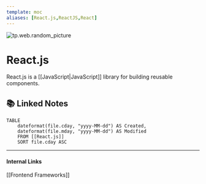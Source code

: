 ```yaml
---
template: moc
aliases: [React.js,ReactJS,React]
---
```

![tp.web.random_picture](https://images.unsplash.com/photo-1542022754-c8e044e627d1?crop=entropy&cs=tinysrgb&fit=crop&fm=jpg&h=300&ixid=MnwxfDB8MXxyYW5kb218MHx8dHJlZSxsYW5kc2NhcGUsd2F0ZXIsbW91bnRhaW58fHx8fHwxNjYwODAyNjcx&ixlib=rb-1.2.1&q=80&utm_campaign=api-credit&utm_medium=referral&utm_source=unsplash_source&w=900)

# React.js
React.js is a [[JavaScript|JavaScript]] library for building reusable components.

## 📚 Linked Notes
```dataview
TABLE 
	dateformat(file.cday, "yyyy-MM-dd") AS Created,
	dateformat(file.mday, "yyyy-MM-dd") AS Modified
	FROM [[React.js]] 
	SORT file.cday ASC
```

---
#### Internal Links
[[Frontend Frameworks]]